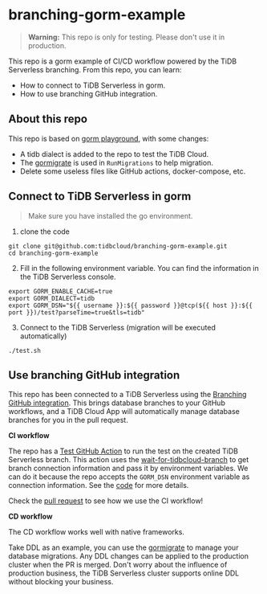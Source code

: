 # branching-gorm-example

> **Warning:** This repo is only for testing. Please don't use it in production.

This repo is a gorm example of CI/CD workflow powered by the TiDB Serverless branching. From this repo, you can learn:

- How to connect to TiDB Serverless in gorm.
- How to use branching GitHub integration.

## About this repo

This repo is based on [gorm playground](https://github.com/go-gorm/playground), with some changes:

- A tidb dialect is added to the repo to test the TiDB Cloud.
- The [gormigrate](https://github.com/go-gormigrate/gormigrate) is used in `RunMigrations` to help migration.
- Delete some useless files like GitHub actions, docker-compose, etc.

## Connect to TiDB Serverless in gorm

> Make sure you have installed the go environment.

1. clone the code

```
git clone git@github.com:tidbcloud/branching-gorm-example.git
cd branching-gorm-example
```

2. Fill in the following environment variable. You can find the information in the TiDB Serverless console.

```
export GORM_ENABLE_CACHE=true
export GORM_DIALECT=tidb
export GORM_DSN="${{ username }}:${{ password }}@tcp(${{ host }}:${{ port }})/test?parseTime=true&tls=tidb"
```

3. Connect to the TiDB Serverless (migration will be executed automatically)

```
./test.sh
```

## Use branching GitHub integration

This repo has been connected to a TiDB Serverless using the [Branching GitHub integration](https://docs.pingcap.com/tidbcloud/branch-github-integration). This brings database branches to your GitHub workflows, and a TiDB Cloud App will automatically manage database branches for you in the pull request.

**CI workflow**

The repo has a [Test GitHub Action](./.github/workflows/tests.yml) to run the test on the created TiDB Serverless branch. This action uses the [wait-for-tidbcloud-branch](https://github.com/tidbcloud/wait-for-tidbcloud-branch) to get branch connection information and pass it by environment variables. We can do it because the repo accepts the `GORM_DSN` environment variable as connection information. See the [code](https://github.com/tidbcloud/branching-gorm-example/blob/9ca6e4037edd25abafc35e1a378fc29ad62b5f68/db.go#L49) for more details.

Check the [pull request](https://github.com/tidbcloud/branching-gorm-example/pulls) to see how we use the CI workflow!

**CD workflow**

The CD workflow works well with native frameworks.

Take DDL as an example, you can use the [gormigrate](https://github.com/go-gormigrate/gormigrate) to manage your database migrations. Any DDL changes can be applied to the production cluster when the PR is merged. Don't worry about the influence of production business, the TiDB Serverless cluster supports online DDL without blocking your business.

